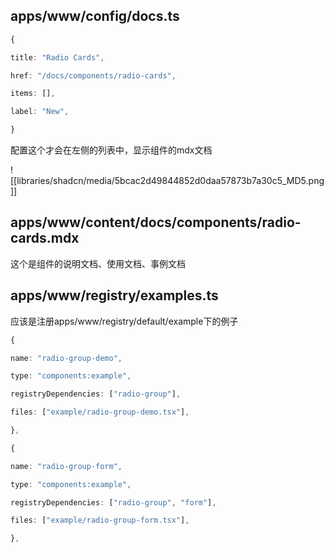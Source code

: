 
## apps/www/config/docs.ts
```ts
{

title: "Radio Cards",

href: "/docs/components/radio-cards",

items: [],

label: "New",

}
```
配置这个才会在左侧的列表中，显示组件的mdx文档

![[libraries/shadcn/media/5bcac2d49844852d0daa57873b7a30c5_MD5.png]]


## apps/www/content/docs/components/radio-cards.mdx
这个是组件的说明文档、使用文档、事例文档

## apps/www/registry/examples.ts
应该是注册apps/www/registry/default/example下的例子

```ts
{

name: "radio-group-demo",

type: "components:example",

registryDependencies: ["radio-group"],

files: ["example/radio-group-demo.tsx"],

},

{

name: "radio-group-form",

type: "components:example",

registryDependencies: ["radio-group", "form"],

files: ["example/radio-group-form.tsx"],

},
```